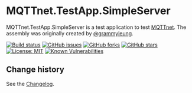 MQTTnet.TestApp.SimpleServer
====================================

MQTTnet.TestApp.SimpleServer is a test application to test [MQTTnet](https://github.com/chkr1011/MQTTnet).
The assembly was originally created by [@grammyleung](https://github.com/grammyleung).

[![Build status](https://ci.appveyor.com/api/projects/status/1j2g0x4y6xahj3pe?svg=true)](https://ci.appveyor.com/project/SeppPenner/mqttnet-testapp-simpleserver)
[![GitHub issues](https://img.shields.io/github/issues/SeppPenner/MQTTnet.TestApp.SimpleServer.svg)](https://github.com/SeppPenner/MQTTnet.TestApp.SimpleServer/issues)
[![GitHub forks](https://img.shields.io/github/forks/SeppPenner/MQTTnet.TestApp.SimpleServer.svg)](https://github.com/SeppPenner/MQTTnet.TestApp.SimpleServer/network)
[![GitHub stars](https://img.shields.io/github/stars/SeppPenner/MQTTnet.TestApp.SimpleServer.svg)](https://github.com/SeppPenner/MQTTnet.TestApp.SimpleServer/stargazers)
[![License: MIT](https://img.shields.io/badge/License-MIT-blue.svg)](https://raw.githubusercontent.com/SeppPenner/MQTTnet.TestApp.SimpleServer/master/License.txt)
[![Known Vulnerabilities](https://snyk.io/test/github/SeppPenner/MQTTnet.TestApp.SimpleServer/badge.svg)](https://snyk.io/test/github/SeppPenner/MQTTnet.TestApp.SimpleServer)

Change history
--------------

See the [Changelog](https://github.com/SeppPenner/MQTTnet.TestApp.SimpleServer/blob/master/Changelog.md).